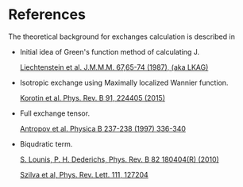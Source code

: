 # References

 The theoretical background for exchanges calculation is described in 

 - Initial idea of Green's function method of calculating J.
 
   [Liechtenstein et al. J.M.M.M. 67,65-74 (1987), (aka LKAG)](https://doi.org/10.1016/0304-8853\(87\)90721-9) 

 - Isotropic exchange using Maximally localized Wannier function.

   [Korotin et al. Phys. Rev. B 91, 224405 (2015)](http://link.aps.org/doi/10.1103/PhysRevB.91.224405)

 -  Full exchange tensor.

    [Antropov et al. Physica B 237-238 (1997) 336-340](https://www.sciencedirect.com/science/article/pii/S0921452697002032) 
 
 -  Biqudratic term.

    [S. Lounis, P. H. Dederichs, Phys. Rev. B 82 180404(R) (2010)](https://doi.org/10.1103/PhysRevB.82.180404) 
 
    [Szilva et al, Phys. Rev. Lett. 111, 127204](https://journals.aps.org/prl/abstract/10.1103/PhysRevLett.111.127204)

